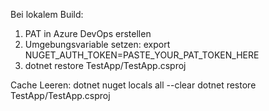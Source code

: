 Bei lokalem Build:

1. PAT in Azure DevOps erstellen
2. Umgebungsvariable setzen: export NUGET_AUTH_TOKEN=PASTE_YOUR_PAT_TOKEN_HERE
3. dotnet restore TestApp/TestApp.csproj


Cache Leeren:
dotnet nuget locals all --clear
dotnet restore TestApp/TestApp.csproj
